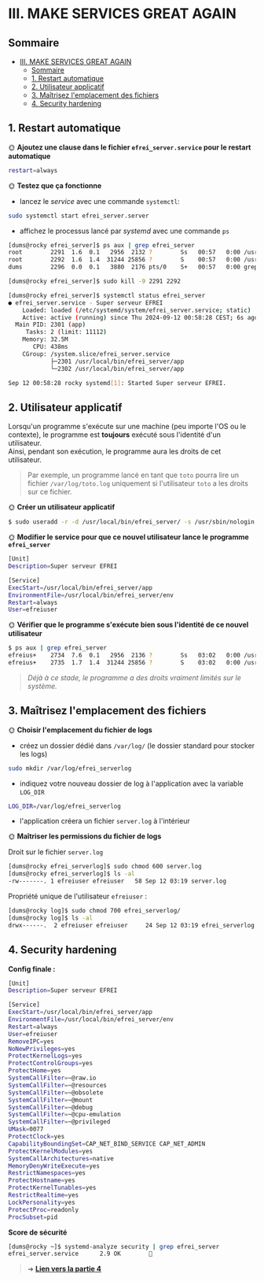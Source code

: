 # III. MAKE SERVICES GREAT AGAIN

## Sommaire

- [III. MAKE SERVICES GREAT AGAIN](#iii-make-services-great-again)
  - [Sommaire](#sommaire)
  - [1. Restart automatique](#1-restart-automatique)
  - [2. Utilisateur applicatif](#2-utilisateur-applicatif)
  - [3. Maîtrisez l'emplacement des fichiers](#3-maîtrisez-lemplacement-des-fichiers)
  - [4. Security hardening](#4-security-hardening)

## 1. Restart automatique

🌞 **Ajoutez une clause dans le fichier `efrei_server.service` pour le restart automatique**

```bash
restart=always
```

🌞 **Testez que ça fonctionne**

- lancez le *service* avec une commande `systemctl`:
```bash
sudo systemctl start efrei_server.server
```
- affichez le processus lancé par *systemd* avec une commande `ps`
 ```bash
[dums@rocky efrei_server]$ ps aux | grep efrei_server
root        2291  1.6  0.1   2956  2132 ?        Ss   00:57   0:00 /usr/local/bin/efrei_server/app
root        2292  1.6  1.4  31244 25856 ?        S    00:57   0:00 /usr/local/bin/efrei_server/app
dums        2296  0.0  0.1   3880  2176 pts/0    S+   00:57   0:00 grep --color=auto efrei_server

[dums@rocky efrei_server]$ sudo kill -9 2291 2292

[dums@rocky efrei_server]$ systemctl status efrei_server
● efrei_server.service - Super serveur EFREI
     Loaded: loaded (/etc/systemd/system/efrei_server.service; static)
     Active: active (running) since Thu 2024-09-12 00:58:28 CEST; 6s ago
   Main PID: 2301 (app)
      Tasks: 2 (limit: 11112)
     Memory: 32.5M
        CPU: 438ms
     CGroup: /system.slice/efrei_server.service
             ├─2301 /usr/local/bin/efrei_server/app
             └─2302 /usr/local/bin/efrei_server/app

Sep 12 00:58:28 rocky systemd[1]: Started Super serveur EFREI.
```
## 2. Utilisateur applicatif

Lorsqu'un programme s'exécute sur une machine (peu importe l'OS ou le contexte), le programme est **toujours** exécuté sous l'identité d'un utilisateur.  
Ainsi, pendant son exécution, le programme aura les droits de cet utilisateur.  

> Par exemple, un programme lancé en tant que `toto` pourra lire un fichier `/var/log/toto.log` uniquement si l'utilisateur `toto` a les droits sur ce fichier.

🌞 **Créer un utilisateur applicatif**

```bash
$ sudo useradd -r -d /usr/local/bin/efrei_server/ -s /usr/sbin/nologin efreiuser
```

🌞 **Modifier le service pour que ce nouvel utilisateur lance le programme `efrei_server`**

```bash
[Unit]
Description=Super serveur EFREI

[Service]
ExecStart=/usr/local/bin/efrei_server/app
EnvironmentFile=/usr/local/bin/efrei_server/env
Restart=always
User=efreiuser
```

🌞 **Vérifier que le programme s'exécute bien sous l'identité de ce nouvel utilisateur**

```bash
$ ps aux | grep efrei_server
efreius+    2734  7.6  0.1   2956  2136 ?        Ss   03:02   0:00 /usr/local/bin/efrei_server/app
efreius+    2735  1.7  1.4  31244 25856 ?        S    03:02   0:00 /usr/local/bin/efrei_server/app
```

> *Déjà à ce stade, le programme a des droits vraiment limités sur le système.*

## 3. Maîtrisez l'emplacement des fichiers

🌞 **Choisir l'emplacement du fichier de logs**

- créez un dossier dédié dans `/var/log/` (le dossier standard pour stocker les logs) 
```bash
sudo mkdir /var/log/efrei_serverlog 
```
- indiquez votre nouveau dossier de log à l'application avec la variable `LOG_DIR`
```bash
LOG_DIR=/var/log/efrei_serverlog 
```
- l'application créera un fichier `server.log` à l'intérieur

🌞 **Maîtriser les permissions du fichier de logs**

Droit sur le fichier ``server.log``
```bash
[dums@rocky efrei_serverlog]$ sudo chmod 600 server.log
[dums@rocky efrei_serverlog]$ ls -al
-rw-------. 1 efreiuser efreiuser   58 Sep 12 03:19 server.log
```

Propriété unique de l'utilisateur `efreiuser` :
```bash
[dums@rocky log]$ sudo chmod 700 efrei_serverlog/
[dums@rocky log]$ ls -al
drwx------.  2 efreiuser efreiuser     24 Sep 12 03:19 efrei_serverlog
```

## 4. Security hardening

 **Config finale :**

```bash
[Unit]
Description=Super serveur EFREI

[Service]
ExecStart=/usr/local/bin/efrei_server/app
EnvironmentFile=/usr/local/bin/efrei_server/env
Restart=always
User=efreiuser
RemoveIPC=yes
NoNewPrivileges=yes
ProtectKernelLogs=yes
ProtectControlGroups=yes
ProtectHome=yes
SystemCallFilter=~@raw.io
SystemCallFilter=~@resources
SystemCallFilter=~@obsolete
SystemCallFilter=~@mount
SystemCallFilter=~@debug
SystemCallFilter=~@cpu-emulation
SystemCallFilter=~@privileged
UMask=0077
ProtectClock=yes
CapabilityBoundingSet=CAP_NET_BIND_SERVICE CAP_NET_ADMIN
ProtectKernelModules=yes
SystemCallArchitectures=native
MemoryDenyWriteExecute=yes
RestrictNamespaces=yes
ProtectHostname=yes
ProtectKernelTunables=yes
RestrictRealtime=yes
LockPersonality=yes
ProtectProc=readonly
ProcSubset=pid
```

**Score de sécurité**
```bash
[dums@rocky ~]$ systemd-analyze security | grep efrei_server
efrei_server.service      2.9 OK        🙂
```
> ➜ [**Lien vers la partie 4**](../part4/readme.md)